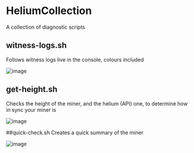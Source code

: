 # HeliumCollection
A collection of diagnostic scripts

## witness-logs.sh
Follows witness logs live in the console, colours included

![image](https://user-images.githubusercontent.com/7887972/159737844-f779c186-5aec-4216-b657-9a782e404ca5.png)

## get-height.sh
Checks the height of the miner, and the helium (API) one, to determine how in sync your miner is

![image](https://user-images.githubusercontent.com/7887972/159770758-ec471615-9e61-4678-b80d-49b3d120a233.png)

##quick-check.sh
Creates a quick summary of the miner

![image](https://user-images.githubusercontent.com/7887972/159770907-822da51b-7aba-4128-8030-aaa5407df243.png)
